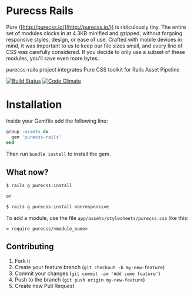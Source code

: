 # Purecss Rails

Pure ([http://purecss.io/](http://purecss.io/)) is ridiculously tiny. The entire set of modules clocks in at 4.3KB minified and gzipped, without forgoing responsive styles, design, or ease of use. Crafted with mobile devices in mind, it was important to us to keep our file sizes small, and every line of CSS was carefully considered. If you decide to only use a subset of these modules, you'll save even more bytes.

purecss-rails project integrates Pure CSS toolkit for Rails Asset Pipeline

[![Build Status](https://travis-ci.org/brunohenrique/purecss-rails.png?branch=master)](https://travis-ci.org/brunohenrique/purecss-rails)
[![Code Climate](https://codeclimate.com/github/brunohenrique/purecss-rails.png)](https://codeclimate.com/github/brunohenrique/purecss-rails)

# Installation


Inside your Gemfile add the following line:

```ruby
group :assets do
  gem 'purecss-rails'
end
```

Then run `bundle install` to install the gem.

## What now?

```bash
$ rails g purecss:install

or

$ rails g purecss:install nonresponsive
```

To add a module, use the file  ```app/assets/stylesheets/purecss.css``` like this:

```
= require purecss/<module_name>
```


## Contributing

1. Fork it
2. Create your feature branch (`git checkout -b my-new-feature`)
3. Commit your changes (`git commit -am 'Add some feature'`)
4. Push to the branch (`git push origin my-new-feature`)
5. Create new Pull Request
